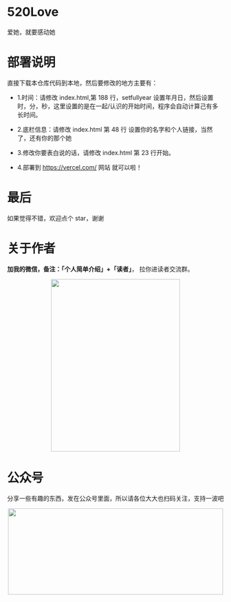 # 520Love
爱她，就要感动她

# 部署说明
直接下载本仓库代码到本地，然后要修改的地方主要有：

- 1.时间：请修改 index.html,第 188 行，setfullyear 设置年月日，然后设置时，分，秒，这里设置的是在一起/认识的开始时间，程序会自动计算己有多长时间。

- 2.底栏信息：请修改 index.html 第 48 行 设置你的名字和个人链接，当然了，还有你的那个她

- 3.修改你要表白说的话，请修改 index.html 第 23 行开始。

- 4.部署到 https://vercel.com/ 网站 就可以啦！

# 最后
如果觉得不错，欢迎点个 star，谢谢

# 关于作者

**加我的微信，备注：「个人简单介绍」+「读者」**， 拉你进读者交流群。

<div  align="center">   <img src="https://cdn.jsdelivr.net/gh/rongweihe/ImageHost01/gzh/weichat001.jpeg" width = "300" height = "400" align=center/> </div>

# 公众号

分享一些有趣的东西，发在公众号里面，所以请各位大大也扫码关注，支持一波吧

<p align="center">
  <a href="https://github.com/rongweihe/MoreThanCode/">
      <img src="https://cdn.jsdelivr.net/gh/rongweihe/ImageHost01/gzh/%E5%85%AC%E4%BC%97%E5%8F%B7%E5%BA%95%E9%83%A8.jpeg" height="200" width="500">
  </a>
</p>

